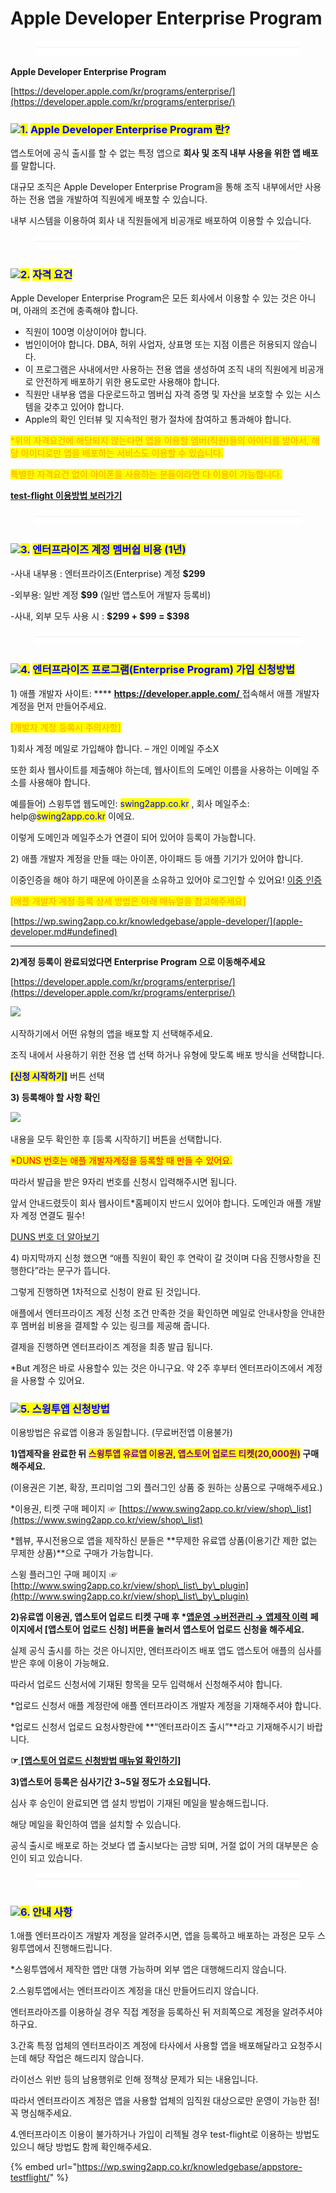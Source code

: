 # Apple Developer Enterprise Program

<figure><img src="../../.gitbook/assets/구분선.PNG" alt=""><figcaption></figcaption></figure>

**Apple Developer Enterprise Program**

[https://developer.apple.com/kr/programs/enterprise/](https://developer.apple.com/kr/programs/enterprise/)

### <mark style="color:blue;"></mark>![](https://wp.swing2app.co.kr/wp-content/uploads/2020/04/%EB%8B%A8%EB%9D%BD1-1.png)<mark style="color:blue;">1.</mark> <mark style="color:blue;"></mark><mark style="color:blue;">**Apple Developer Enterprise Program 란?**</mark>

앱스토어에 공식 출시를 할 수 없는 특정 앱으로 **회사 및 조직 내부 사용을 위한 앱 배포**를 말합니다. &#x20;

대규모 조직은 Apple Developer Enterprise Program을 통해 조직 내부에서만 사용하는 전용 앱을 개발하여 직원에게 배포할 수 있습니다.&#x20;

내부 시스템을 이용하여 회사 내 직원들에게 비공개로 배포하여 이용할 수 있습니다.&#x20;

<figure><img src="../../.gitbook/assets/구분선.PNG" alt=""><figcaption></figcaption></figure>

### <mark style="color:blue;"></mark>![](https://wp.swing2app.co.kr/wp-content/uploads/2020/04/%EB%8B%A8%EB%9D%BD1-1.png)<mark style="color:blue;">2.</mark> <mark style="color:blue;"></mark><mark style="color:blue;">**자격 요건**</mark>

Apple Developer Enterprise Program은 모든 회사에서 이용할 수 있는 것은 아니며, 아래의 조건에 충족해야 합니다.&#x20;

* 직원이 100명 이상이어야 합니다.
* 법인이어야 합니다. DBA, 허위 사업자, 상표명 또는 지점 이름은 허용되지 않습니다.
* 이 프로그램은 사내에서만 사용하는 전용 앱을 생성하여 조직 내의 직원에게 비공개로 안전하게 배포하기 위한 용도로만 사용해야 합니다.
* 직원만 내부용 앱을 다운로드하고 멤버십 자격 증명 및 자산을 보호할 수 있는 시스템을 갖추고 있어야 합니다.
* Apple의 확인 인터뷰 및 지속적인 평가 절차에 참여하고 통과해야 합니다.

<mark style="color:orange;">\*위의 자격요건에 해당되지 않는다면  앱을 이용할 멤버(직원)들의 아이디를 받아서, 해당 아이디로만 앱을 배포하는 서비스도 이용할 수 있습니다.</mark>

<mark style="color:orange;">특별한 자격요건 없이 아이폰을 사용하는 분들이라면 다 이용이 가능합니다.</mark>&#x20;

[**test-flight 이용방법 보러가기** ](appstore-testflight.md)

<figure><img src="../../.gitbook/assets/구분선.PNG" alt=""><figcaption></figcaption></figure>

### <mark style="color:blue;"></mark>![](https://wp.swing2app.co.kr/wp-content/uploads/2020/04/%EB%8B%A8%EB%9D%BD1-1.png)<mark style="color:blue;">3.</mark> <mark style="color:blue;"></mark><mark style="color:blue;">**엔터프라이즈 계정 멤버쉽 비용 (1년)**</mark>

\-사내 내부용 : 엔터프라이즈(Enterprise) 계정 **$299**&#x20;

\-외부용: 일반 계정 **$99** (일반 앱스토어 개발자 등록비)

\-사내, 외부 모두 사용 시 : **$299 + $99 = $398**&#x20;

<figure><img src="../../.gitbook/assets/구분선.PNG" alt=""><figcaption></figcaption></figure>

### <mark style="color:blue;"></mark>![](https://wp.swing2app.co.kr/wp-content/uploads/2020/04/%EB%8B%A8%EB%9D%BD1-1.png)<mark style="color:blue;">4.</mark> <mark style="color:blue;"></mark><mark style="color:blue;">**엔터프라이즈 프로그램(Enterprise Program) 가입 신청방법**</mark>

1\) 애플 개발자 사이트: **** [**https://developer.apple.com/** ](https://developer.apple.com/)접속해서 애플 개발자 계정을 먼저 만들어주세요.&#x20;

<mark style="color:orange;">\[개발자 계정 등록시 주의사항]</mark>

1\)회사 계정 메일로 가입해야 합니다. – 개인 이메일 주소X

또한 회사 웹사이트를 제출해야 하는데, 웹사이트의 도메인 이름을 사용하는 이메일 주소를 사용해야 합니다.

예를들어) 스윙투앱 웹도메인: <mark style="color:blue;">swing2app.co.kr</mark>  , 회사 메일주소: help@<mark style="color:blue;">swing2app.co.kr</mark>  이에요.&#x20;

이렇게 도메인과 메일주소가 연결이 되어 있어야 등록이 가능합니다. &#x20;

2\) 애플 개발자 계정을 만들 때는 아이폰, 아이패드 등 애플 기기가 있어야 합니다.

이중인증을 해야 하기 때문에 아이폰을 소유하고 있어야 로그인할 수 있어요! [이중 인증](https://support.apple.com/ko-kr/HT204915)

<mark style="color:orange;">\[애플 개발자 계정 등록 상세 방법은 아래 매뉴얼을 참고해주세요]</mark>

[https://wp.swing2app.co.kr/knowledgebase/apple-developer/](apple-developer.md#undefined)

****

**2)계정 등록이 완료되었다면  Enterprise Program 으로 이동해주세요**

[https://developer.apple.com/kr/programs/enterprise/](https://developer.apple.com/kr/programs/enterprise/)

![](https://wp.swing2app.co.kr/wp-content/uploads/2021/01/%EC%95%A0%ED%94%8C1.png)

시작하기에서 어떤 유형의 앱을 배포할 지 선택해주세요.

조직 내에서 사용하기 위한 전용 앱 선택 하거나 유형에 맞도록 배포 방식을 선택합니다.

<mark style="color:blue;">**\[신청 시작하기]**</mark> 버튼 선택&#x20;



**3) 등록해야 할 사항 확인**&#x20;

![](https://wp.swing2app.co.kr/wp-content/uploads/2021/01/%EC%95%A0%ED%94%8C2.png)

내용을 모두 확인한 후 \[등록 시작하기] 버튼을 선택합니다.

<mark style="color:red;">\*DUNS 번호는 애플 개발자계정을 등록할 때 만들 수 있어요.</mark>

따라서 발급을 받은 9자리 번호를 신청시 입력해주시면 됩니다.&#x20;

앞서 안내드렸듯이 회사 웹사이트\*홈페이지 반드시 있어야 합니다. 도메인과 애플 개발자 계정 연결도 필수!

&#x20;[DUNS 번호 더 알아보기](https://developer.apple.com/kr/support/D-U-N-S/)



4\) 마지막까지 신청 했으면 “애플 직원이 확인 후 연락이 갈 것이며 다음 진행사항을 진행한다”라는 문구가 뜹니다.

그렇게 진행하면 1차적으로 신청이 완료 된 것입니다.

애플에서 엔터프라이즈 계정 신청 조건 만족한 것을 확인하면 메일로 안내사항을 안내한 후 멤버쉽 비용을 결제할 수 있는 링크를 제공해 줍니다.

결제을 진행하면 엔터프라이즈 계정을 최종 발급 됩니다.

\*But 계정은 바로 사용할수 있는 것은 아니구요. 약 2주 후부터 엔터프라이즈에서 계정을 사용할 수 있어요.



### <mark style="color:blue;"></mark>![](https://wp.swing2app.co.kr/wp-content/uploads/2020/04/%EB%8B%A8%EB%9D%BD1-1.png)<mark style="color:blue;">5. 스윙투앱 신청방법</mark>

이용방법은 유료앱 이용과 동일합니다. (무료버전앱 이용불가)

**1)앱제작을 완료한 뒤 **<mark style="color:purple;">**스윙투앱 유료앱 이용권, 앱스토어 업로드 티켓(20,000원)**</mark>** 구매해주세요.**

(이용권은 기본, 확장, 프리미엄 그외 플러그인 상품 중 원하는 상품으로 구매해주세요.)

\*이용권, 티켓 구매 페이지 ☞ [https://www.swing2app.co.kr/view/shop\_list](https://www.swing2app.co.kr/view/shop\_list)

\*웹뷰, 푸시전용으로 앱을 제작하신 분들은 **무제한 유료앱 상품(이용기간 제한 없는 무제한 상품)**으로 구매가 가능합니다.

스윙 플러그인 구매 페이지 ☞ [http://www.swing2app.co.kr/view/shop\_list\_by\_plugin](http://www.swing2app.co.kr/view/shop\_list\_by\_plugin)



**2)유료앱 이용권, 앱스토어 업로드 티켓 구매 후 \***[**앱운영 →버전관리 → 앱제작 이력**](http://www.swing2app.co.kr/view/app\_work\_history) **페이지에서 \[앱스토어 업로드 신청] 버튼을 눌러서 앱스토어 업로드 신청을 해주세요.**

실제 공식 출시를 하는 것은 아니지만, 엔터프라이즈 배포 앱도 앱스토어 애플의 심사를 받은 후에 이용이 가능해요.

따라서 업로드 신청서에 기재된 항목을 모두 입력해서 신청해주셔야 합니다.

\*업로드 신청서 애플 계정란에 애플 엔터프라이즈 개발자 계정을 기재해주셔야 합니다.&#x20;

\*업로드 신청서 업로드 요청사항란에 **“엔터프라이즈 출시”**라고 기재해주시기 바랍니다.&#x20;

**☞**[ **\[앱스토어 업로드 신청방법 매뉴얼 확인하기\]**](../../manual/appmanage/version/appstore-upload.md)



**3)앱스토어 등록은 심사기간 3\~5일 정도가 소요됩니다.**

심사 후 승인이 완료되면 앱 설치 방법이 기재된 메일을 발송해드립니다.&#x20;

해당 메일을 확인하여 앱을 설치할 수 있습니다.&#x20;

공식 출시로 배포로 하는 것보다 앱 출시보다는 금방 되며, 거절 없이 거의 대부분은 승인이 되고 있습니다.

<figure><img src="../../.gitbook/assets/구분선.PNG" alt=""><figcaption></figcaption></figure>

### <mark style="color:blue;"></mark>![](https://wp.swing2app.co.kr/wp-content/uploads/2020/04/%EB%8B%A8%EB%9D%BD1-1.png)<mark style="color:blue;">6.</mark> <mark style="color:blue;"></mark><mark style="color:blue;">**안내 사항**</mark>

1.애플 엔터프라이즈 개발자 계정을 알려주시면, 앱을 등록하고 배포하는 과정은 모두 스윙투앱에서 진행해드립니다.

\*스윙투앱에서 제작한 앱만 대행 가능하며 외부 앱은 대행해드리지 않습니다.&#x20;

2.스윙투앱에서는 엔터프라이즈 계정을 대신 만들어드리지 않습니다.&#x20;

엔터프라아즈를 이용하실 경우 직접 계정을 등록하신 뒤 저희쪽으로 계정을 알려주셔야 하구요.

3.간혹 특정 업체의 엔터프라이즈 계정에 타사에서 사용할 앱을 배포해달라고 요청주시는데 해당 작업은 해드리지 않습니다.&#x20;

라이선스 위반 등의 남용행위로 인해 정책상 문제가 되는 내용입니다.

따라서 엔터프라이즈 계정은 앱을 사용할 업체의 임직원 대상으로만 운영이 가능한 점! 꼭 명심해주세요.&#x20;

4.엔터프라이즈 이용이 불가하거나 가입이 리젝될 경우 test-flight로 이용하는 방법도 있으니 해당 방법도 함께 확인해주세요.

{% embed url="https://wp.swing2app.co.kr/knowledgebase/appstore-testflight/" %}

